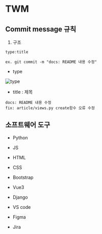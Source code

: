 # TWM

## Commit message 규칙

1. 구조

```
type:title

ex. git commit -m "docs: README 내용 수정"
```

- type

![type](https://github.com/Demopeu/TWM/assets/156268475/c31f78f6-67bb-46f2-a830-58590515a02e)

- title : 제목

```
docs: README 내용 수정
fix: article/views.py create함수 오류 수정
```

## 소프트웨어 도구

- Python

- JS

- HTML

- CSS

- Bootstrap

- Vue3

- Django

- VS code

- Figma

- Jira

